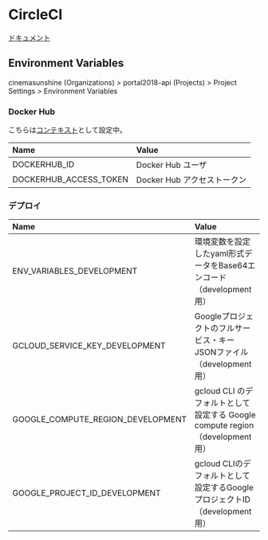 # CircleCI

[ドキュメント](https://circleci.com/docs/ja/)

## Environment Variables

cinemasunshine (Organizations) > portal2018-api (Projects) > Project Settings > Environment Variables

### Docker Hub

こちらは[コンテキスト](https://circleci.com/docs/ja/2.0/contexts/)として設定中。

| Name | Value |
|:---|:---|
|DOCKERHUB_ID |Docker Hub ユーザ |
|DOCKERHUB_ACCESS_TOKEN |Docker Hub アクセストークン |

### デプロイ

| Name | Value |
|:---|:---|
| ENV_VARIABLES_DEVELOPMENT | 環境変数を設定したyaml形式データをBase64エンコード （development用） |
| GCLOUD_SERVICE_KEY_DEVELOPMENT | Googleプロジェクトのフルサービス・キーJSONファイル （development用） |
| GOOGLE_COMPUTE_REGION_DEVELOPMENT | gcloud CLI のデフォルトとして設定する Google compute region （development用） |
| GOOGLE_PROJECT_ID_DEVELOPMENT | gcloud CLIのデフォルトとして設定するGoogleプロジェクトID （development用） |

